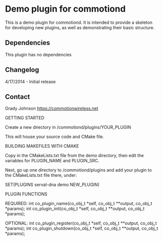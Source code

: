 Demo plugin for commotiond
================================
This is a demo plugin for commotiond. It is intended to provide a skeleton for developing new plugins,
as well as demonstrating their basic structure. 

Dependencies
------------
This plugin has no dependencies

Changelog
---------
4/17/2014 - Initial release

Contact
-------
Grady Johnson <grady AT opentechinstitute DOT org>
https://commotionwireless.net


GETTING STARTED

Create a new directory in /commotiond/plugins/YOUR_PLUGIN

This will house your source code and CMake file.

BUILDING MAKEFILES WITH CMAKE

Copy in the CMakeLists.txt file from the demo directory, then edit the variables for PLUGIN_NAME and PLUGIN_SRC.

Next, go up one directory to /commotiond/plugins and add your plugin to the CMakeLists.txt file there, under:

  SET(PLUGINS serval-dna demo NEW_PLUGIN)


PLUGIN FUNCTIONS

REQUIRED:
int co_plugin_name(co_obj_t *self, co_obj_t **output, co_obj_t *params);
int co_plugin_init(co_obj_t *self, co_obj_t **output, co_obj_t *params);

OPTIONAL:
int co_plugin_register(co_obj_t *self, co_obj_t **output, co_obj_t *params);
int co_plugin_shutdown(co_obj_t *self, co_obj_t **output, co_obj_t *params);


